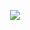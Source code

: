 <p align="center">
<a href="https://github.com/Colack">
  <img src="https://i.pinimg.com/originals/a9/cb/3d/a9cb3d62f00833ca6f2b034f5c3669b6.gif">
</a>
